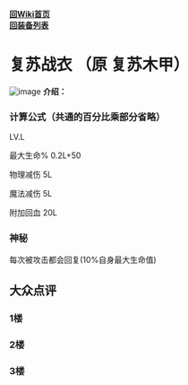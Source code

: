 [**回Wiki首页**](../README.md)   
[**回装备列表**](index.md)   
# 复苏战衣 （原 复苏木甲）
![image](https://user-images.githubusercontent.com/35645329/193945702-7ffcc997-841e-40f4-b0e0-5b226a1464ae.png)
 **介绍：**    
### 计算公式（共通的百分比乘部分省略）
LV.L   

最大生命% 0.2L+50   

物理减伤 5L   

魔法减伤 5L   

附加回血 20L

### 神秘
每次被攻击都会回复(10%自身最大生命值)

## 大众点评
### 1楼

### 2楼 

### 3楼 
